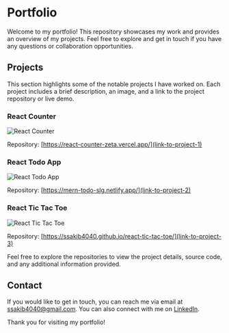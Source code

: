 # Portfolio

Welcome to my portfolio! This repository showcases my work and provides an overview of my projects. Feel free to explore and get in touch if you have any questions or collaboration opportunities.

## Projects

This section highlights some of the notable projects I have worked on. Each project includes a brief description, an image, and a link to the project repository or live demo.

### React Counter

![React Counter](https://dummyimage.com/480x360)

Repository: [https://react-counter-zeta.vercel.app/](link-to-project-1)

### React Todo App

![React Todo App](https://dummyimage.com/480x360)

Repository: [https://mern-todo-slg.netlify.app/](link-to-project-2)

### React Tic Tac Toe

![React Tic Tac Toe](https://dummyimage.com/480x360)

Repository: [https://ssakib4040.github.io/react-tic-tac-toe/](link-to-project-3)

Feel free to explore the repositories to view the project details, source code, and any additional information provided.

## Contact

If you would like to get in touch, you can reach me via email at [ssakib4040@gmail.com](mailto:ssakib4040@gmail.com). You can also connect with me on [LinkedIn](https://linkedin.com/in/ssakib4040).

Thank you for visiting my portfolio!
